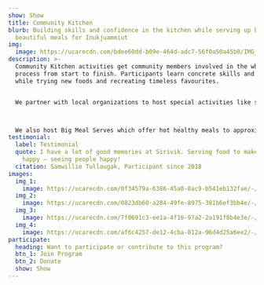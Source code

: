 ```yaml
---
show: Show
title: Community Kitchen
blurb: Building skills and confidence in the kitchen while serving up big
  beautiful meals for Inukjuammiut
img:
  image: https://ucarecdn.com/bdee60dd-b09e-464d-adc7-56f0a50a45b0/IMG_4788.jpg
description: >-
  Community Kitchen activities get community members involved in the whole meal
  process from start to finish. Participants learn concrete skills and recipes
  while trying new foods and recreating timeless favourites.


  We partner with local organizations to host special activities like school group cooking classes or evening cooking lessons for new mothers. At the end of our cooking, we dig in! Sharing the fruits of our labour with fellow community members and bringing hearty meals home to our loved ones.



  We also host Big Meal Serves which offer hot healthy meals to approximately 250 individuals. Our big serves are for all community members and are announced on our facebook page and on local radio. If you’d like to help behind the scenes on our next serve let us know!
testimonial:
  label: Testimonial
  quote: I have a lot of good memories at Sirivik. Serving food to make people
    happy – seeing people happy!
  citation: Samwillie Tullaugak, Participant since 2018
images:
  img_1:
    image: https://ucarecdn.com/0f34579a-6386-45a0-8ac9-b541eb132fae/-/resize/800x/program_communitykitchen_gallery_1_hubcc5a253c88e185fd700c62d326df5e6_853682_900x600_fit_q75_box.jpg
  img_2:
    image: https://ucarecdn.com/0823db60-a284-49fe-8975-381b6ef3bb4e/-/resize/800x/program_communitykitchen_gallery_2.jpg
  img_3:
    image: https://ucarecdn.com/7f0691c3-ee1a-4f16-97a2-2a191f8b4e3e/-/resize/800x/program_communitykitchen_gallery_3.jpg
  img_4:
    image: https://ucarecdn.com/af6c4257-de12-4cba-812a-96d4d25a6ee2/-/crop/3024x3043/0,582/-/preview/-/resize/800x/program_communitykitchen_gallery_4.jpg
participate:
  heading: Want to participate or contribute to this program?
  btn_1: Join Program
  btn_2: Donate
  show: Show
---
```

